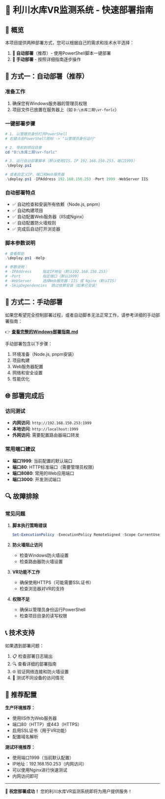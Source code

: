 # 🚀 利川水库VR监测系统 - 快速部署指南

## 📌 概览

本项目提供两种部署方式，您可以根据自己的需求和技术水平选择：

1. **🔧 自动部署**（推荐）- 使用PowerShell脚本一键部署
2. **📖 手动部署** - 按照详细指南逐步操作

## 🔧 方式一：自动部署（推荐）

### 准备工作
1. 确保您有Windows服务器的管理员权限
2. 项目文件已放置在服务器上（如 `D:\水库二期\vr-forlc`）

### 一键部署步骤

```powershell
# 1. 以管理员身份打开PowerShell
# 右键点击PowerShell图标 -> "以管理员身份运行"

# 2. 导航到项目目录
cd "D:\水库二期\vr-forlc"

# 3. 运行自动部署脚本（默认使用IIS，IP 192.168.150.253，端口1999）
.\deploy.ps1

# 或者自定义IP、端口和Web服务器
.\deploy.ps1 -IPAddress 192.168.150.253 -Port 1999 -WebServer IIS
```

### 自动部署特点
- ✅ 自动检查和安装所有依赖（Node.js, pnpm）
- ✅ 自动构建项目
- ✅ 自动配置Web服务器（IIS或Nginx）
- ✅ 自动配置防火墙规则
- ✅ 完成后自动打开浏览器

### 脚本参数说明

```powershell
# 查看帮助
.\deploy.ps1 -Help

# 参数说明：
# -IPAddress     指定IP地址（默认192.168.150.253）
# -Port          指定端口（默认1999）
# -WebServer     选择Web服务器：IIS 或 Nginx（默认IIS）
# -SkipDependencies  跳过依赖安装（如果已安装）
```

## 📖 方式二：手动部署

如果您希望完全控制部署过程，或者自动脚本无法正常工作，请参考详细的手动部署指南：

👉 **[查看完整的Windows部署指南.md](./Windows部署指南.md)**

手动部署包含以下步骤：
1. 环境准备（Node.js, pnpm安装）
2. 项目构建
3. Web服务器配置
4. 网络和安全设置
5. 性能优化

## 🌐 部署完成后

### 访问测试
- **内网访问**: `http://192.168.150.253:1999`
- **本地访问**: `http://localhost:1999`
- **外网访问**: 需要配置路由器端口转发

### 常用端口建议
- **端口1999**: 当前配置的默认端口
- **端口80**: HTTP标准端口（需要管理员权限）
- **端口8080**: 常用的Web应用端口
- **端口3000**: 开发测试端口

## 🔍 故障排除

### 常见问题

1. **脚本执行策略错误**
   ```powershell
   Set-ExecutionPolicy -ExecutionPolicy RemoteSigned -Scope CurrentUser
   ```

2. **防火墙阻止访问**
   - 检查Windows防火墙设置
   - 检查路由器防火墙设置

3. **VR功能不工作**
   - 确保使用HTTPS（可能需要SSL证书）
   - 检查浏览器对VR的支持

4. **权限不足**
   - 确保以管理员身份运行PowerShell
   - 检查项目目录的读写权限

## 📞 技术支持

如果遇到部署问题：

1. 📋 检查部署日志输出
2. 🔍 查看详细的部署指南
3. 🌐 验证网络连接和防火墙设置
4. 📱 测试不同设备的访问情况

## 🎯 推荐配置

**生产环境推荐：**
- 使用IIS作为Web服务器
- 端口80（HTTP）或443（HTTPS）
- 启用SSL证书（用于VR功能）
- 配置域名解析

**测试环境推荐：**
- 使用端口1999（当前默认配置）
- IP地址：192.168.150.253（内网访问）
- 可以使用Nginx进行快速测试
- 内网访问即可

---

🎉 **祝您部署成功！** 您的利川水库VR监测系统即将为用户提供服务！ 